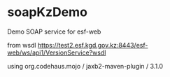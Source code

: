 # soapKzDemo
Demo SOAP service for esf-web

from wsdl https://test2.esf.kgd.gov.kz:8443/esf-web/ws/api1/VersionService?wsdl

using org.codehaus.mojo / jaxb2-maven-plugin / 3.1.0